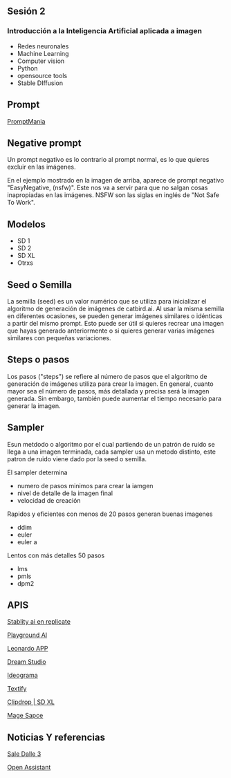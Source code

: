 ## Sesión 2 

### Introducción a la Inteligencia Artificial aplicada a imagen 

 * Redes neuronales
 * Machine Learning
 * Computer vision
 * Python
 * opensource tools
 * Stable DIffusion

## Prompt

[PromptMania](https://promptomania.com/)

## Negative prompt 

Un prompt negativo es lo contrario al prompt normal, es lo que quieres excluir en las imágenes.

En el ejemplo mostrado en la imagen de arriba, aparece de prompt negativo "EasyNegative, (nsfw)". Este nos va a servir para que no salgan cosas inapropiadas en las imágenes. NSFW son las siglas en inglés de "Not Safe To Work".

## Modelos

* SD 1
* SD 2
* SD XL
* Otrxs

## Seed o Semilla 

La semilla (seed) es un valor numérico que se utiliza para inicializar el algoritmo de generación de imágenes de catbird.ai. Al usar la misma semilla en diferentes ocasiones, se pueden generar imágenes similares o idénticas a partir del mismo prompt. Esto puede ser útil si quieres recrear una imagen que hayas generado anteriormente o si quieres generar varias imágenes similares con pequeñas variaciones.

## Steps o pasos

Los pasos ("steps") se refiere al número de pasos que el algoritmo de generación de imágenes utiliza para crear la imagen. En general, cuanto mayor sea el número de pasos, más detallada y precisa será la imagen generada. Sin embargo, también puede aumentar el tiempo necesario para generar la imagen.

## Sampler

Esun metdodo o algoritmo por el cual partiendo de un patrón de ruido se llega  a una imagen terminada, cada sampler usa un metodo distinto, este patron de ruido viene dado por la seed o semilla.

El sampler determina 

  * numero de pasos minimos para crear la iamgen
  * nivel de detalle de la imagen final
  * velocidad de creación

 Rapidos y eficientes con menos de 20 pasos generan buenas imagenes
 
   * ddim
   * euler
   * euler a

Lentos con más detalles 50 pasos

   * lms
   * pmls
   * dpm2
   


## APIS

[Stablity ai en replicate ](https://replicate.com/stability-ai)

[Playground AI](https://playgroundai.com/create)

[Leonardo APP](https://app.leonardo.ai/)

[Dream Studio](https://beta.dreamstudio.ai/generate)

[Ideograma](https://ideogram.ai/)

[Textify](https://textify.storia.ai/)

[Clipdrop | SD XL ](https://clipdrop.co/stable-diffusion)

[Mage Sapce](https://www.mage.space/)


## Noticias Y referencias

[Sale Dalle 3](https://openai.com/dall-e-3)

[Open Assistant](https://open-assistant.io/chat)
